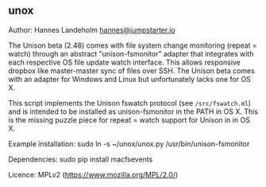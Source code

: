 ## unox

Author: Hannes Landeholm <hannes@jumpstarter.io>

The Unison beta (2.48) comes with file system change monitoring (repeat = watch)
through an abstract "unison-fsmonitor" adapter that integrates with each respective
OS file update watch interface. This allows responsive dropbox like master-master sync
of files over SSH. The Unison beta comes with an adapter for Windows and Linux but
unfortunately lacks one for OS X.

This script implements the Unison fswatch protocol (see `/src/fswatch.ml`)
and is intended to be installed as unison-fsmonitor in the PATH in OS X. This is the
missing puzzle piece for repeat = watch support for Unison in in OS X.

Example installation: sudo ln -s ~/unox/unox.py /usr/bin/unison-fsmonitor 

Dependencies: sudo pip install macfsevents

Licence: MPLv2 (https://www.mozilla.org/MPL/2.0/)
